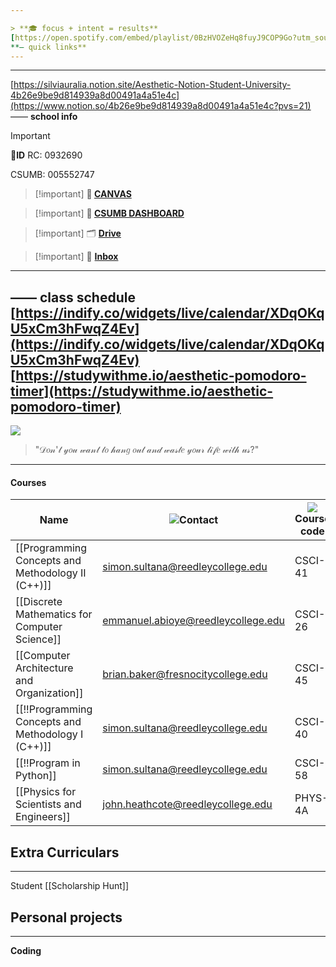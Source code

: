 ```yaml
---

> **🎓 focus + intent = results**
[https://open.spotify.com/embed/playlist/0BzHVOZeHq8fuyJ9COP9Go?utm_source=generator](https://open.spotify.com/embed/playlist/0BzHVOZeHq8fuyJ9COP9Go?utm_source=generator)
**— quick links**
---
```

---
[https://silviauralia.notion.site/Aesthetic-Notion-Student-University-4b26e9be9d814939a8d00491a4a51e4c](https://www.notion.so/4b26e9be9d814939a8d00491a4a51e4c?pvs=21)
—— **school info**

> [!important] 
> 🪪**ID** 
> RC: 0932690
> 
> CSUMB: 005552747

> [!important] **🎒 [CANVAS](https://scccd.instructure.com/)**

> [!important] **🦦 [CSUMB DASHBOARD](https://csumb.edu/dashboard/)**

> [!important] 🗂️ **[Drive](https://drive.google.com/drive/u/1/home)**

> [!important] 📩 **[Inbox](https://mail.google.com/mail/u/1/#inbox)**
---
—— **class schedule**
[https://indify.co/widgets/live/calendar/XDqOKqU5xCm3hFwqZ4Ev](https://indify.co/widgets/live/calendar/XDqOKqU5xCm3hFwqZ4Ev)
[https://studywithme.io/aesthetic-pomodoro-timer](https://studywithme.io/aesthetic-pomodoro-timer)
---
[![](https://i.pinimg.com/736x/43/a1/c4/43a1c42c9d1da92a490695e809badce8.jpg)](https://i.pinimg.com/736x/43/a1/c4/43a1c42c9d1da92a490695e809badce8.jpg)

> "𝒟𝑜𝓃'𝓉 𝓎𝑜𝓊 𝓌𝒶𝓃𝓉 𝓉𝑜 𝒽𝒶𝓃𝑔 𝑜𝓊𝓉 𝒶𝓃𝒹 𝓌𝒶𝓈𝓉𝑒 𝓎𝑜𝓊𝓇 𝓁𝒾𝒻𝑒 𝓌𝒾𝓉𝒽 𝓊𝓈?"
---
#### Courses
|Name|![](https://www.notion.so/icons/username_gray.svg)Contact|![](https://www.notion.so/icons/drafts_gray.svg)Course code|Date|![](https://www.notion.so/icons/apple_gray.svg)Prof|![](https://www.notion.so/icons/book-closed_gray.svg)Tests/Quizzes|![](https://www.notion.so/icons/calendar-month_gray.svg)Year/Semester|
|---|---|---|---|---|---|---|
|[[Programming Concepts and Methodology II (C++)]]|simon.sultana@reedleycollege.edu|CSCI-41||Simon Sultana||2025, Spring|
|[[Discrete Mathematics for Computer Science]]|emmanuel.abioye@reedleycollege.edu|CSCI-26||Abiodun Emmanuel Abioye||2025, Spring|
|[[Computer Architecture and Organization]]|brian.baker@fresnocitycollege.edu|CSCI-45||Brian Baker||2025, Spring|
|[[!!Programming Concepts and Methodology I (C++)]]|simon.sultana@reedleycollege.edu|CSCI-40||Simon Sultana|,|2024, Fall|
|[[!!Program in Python]]|simon.sultana@reedleycollege.edu|CSCI-58||Simon Sultana|,|2024, Fall|
|[[Physics for Scientists and Engineers]]|john.heathcote@reedleycollege.edu|PHYS-4A||John Heathcote||2024, Fall|
  
  
  
  
## Extra Curriculars
---
Student
[[Scholarship Hunt]]
  
## Personal projects
---
**Coding**